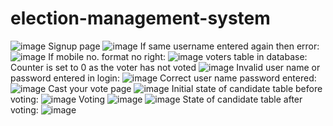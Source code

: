 # election-management-system
![image](https://user-images.githubusercontent.com/44446309/87145564-226bec00-c2c7-11ea-969b-3a640af48704.png)
Signup page
![image](https://user-images.githubusercontent.com/44446309/87148659-6d3c3280-c2cc-11ea-951c-30da5eef5add.png)
If same username entered again then error:
![image](https://user-images.githubusercontent.com/44446309/87148838-c4da9e00-c2cc-11ea-88b8-73f3e7bab330.png)
If mobile no. format no right:
![image](https://user-images.githubusercontent.com/44446309/87148947-f8b5c380-c2cc-11ea-935a-0d3ca65881f9.png)
voters table in database:
Counter is set to 0 as the voter has not voted
![image](https://user-images.githubusercontent.com/44446309/87149417-cc4e7700-c2cd-11ea-8bbd-75f731ad8728.png)
Invalid user name or password entered in login:
![image](https://user-images.githubusercontent.com/44446309/87149869-a8d7fc00-c2ce-11ea-9768-f9df74898298.png)
Correct user name password entered:
![image](https://user-images.githubusercontent.com/44446309/87150012-e8064d00-c2ce-11ea-872f-530a6a2ac22e.png)
Cast your vote page
![image](https://user-images.githubusercontent.com/44446309/87151191-0b31fc00-c2d1-11ea-8bf0-c8f8c02bc1af.png)
Initial state of candidate table before voting:
![image](https://user-images.githubusercontent.com/44446309/87150544-e6895480-c2cf-11ea-93c2-932f6252b4a8.png)
Voting 
![image](https://user-images.githubusercontent.com/44446309/87151290-361c5000-c2d1-11ea-840b-b921ee112ca0.png)
![image](https://user-images.githubusercontent.com/44446309/87151387-5d731d00-c2d1-11ea-979c-36c1fdf33c1d.png)
State of candidate table after voting:
![image](https://user-images.githubusercontent.com/44446309/87151495-9612f680-c2d1-11ea-9b60-102e1ec23414.png)




